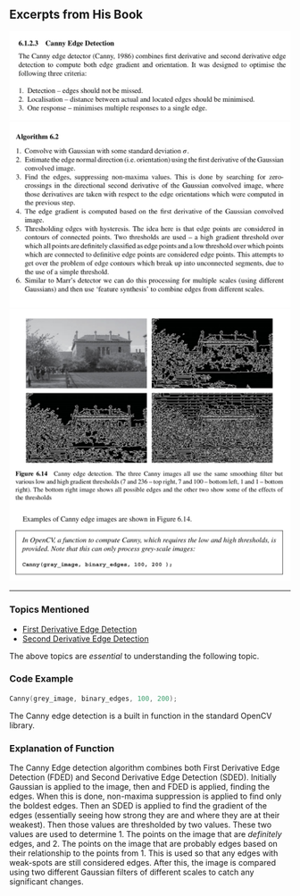 ## Excerpts from His Book
![38f8f476b142094cec8c122d318e4c25.png](../../_resources/38f8f476b142094cec8c122d318e4c25.png)
![d1d05a90e397c2290539fd7e7ca387b1.png](../../_resources/d1d05a90e397c2290539fd7e7ca387b1.png)
![a48130cb40bf97e4a12443647320d2b2.png](../../_resources/a48130cb40bf97e4a12443647320d2b2.png)

---

### **Topics Mentioned**
- [First Derivative Edge Detection](../../Computer%20Vision/Topics/First%20Derivative%20Edge%20Detection.md)
- [Second Derivative Edge Detection](../../Computer%20Vision/Topics/Second%20Derivative%20Edge%20Detection.md)

The above topics are *essential* to understanding the following topic.

### Code Example
```c++
Canny(grey_image, binary_edges, 100, 200);
```
The Canny edge detection is a built in function in the standard OpenCV library.

### Explanation of Function
The Canny Edge detection algorithm combines both First Derivative Edge Detection (FDED) and Second Derivative Edge Detection (SDED). Initially Gaussian is applied to the image, then and FDED is applied, finding the edges. When this is done, non-maxima suppression is applied to find only the boldest edges. Then an SDED is applied to find the gradient of the edges (essentially seeing how strong they are and where they are at their weakest). Then those values are thresholded by two values. These two values are used to determine 1. The points on the image that are *definitely* edges, and 2. The points on the image that are probably edges based on their relationship to the points from 1. This is used so that any edges with weak-spots are still considered edges. After this, the image is compared using two different Gaussian filters of different scales to catch any significant changes.
